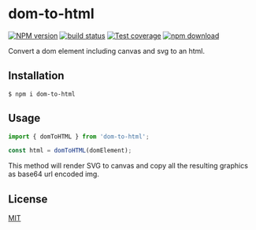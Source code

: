 # dom-to-html

[![NPM version][npm-image]][npm-url]
[![build status][ci-image]][ci-url]
[![Test coverage][codecov-image]][codecov-url]
[![npm download][download-image]][download-url]

Convert a dom element including canvas and svg to an html.

## Installation

`$ npm i dom-to-html`

## Usage

```js
import { domToHTML } from 'dom-to-html';

const html = domToHTML(domElement);
```

This method will render SVG to canvas and copy all the resulting graphics as base64 url encoded img.

## License

[MIT](./LICENSE)

[npm-image]: https://img.shields.io/npm/v/dom-to-html.svg
[npm-url]: https://www.npmjs.com/package/dom-to-html
[ci-image]: https://github.com/zakodium-oss/dom-to-html/workflows/Node.js%20CI/badge.svg?branch=main
[ci-url]: https://github.com/zakodium-oss/dom-to-html/actions?query=workflow%3A%22Node.js+CI%22
[codecov-image]: https://img.shields.io/codecov/c/github/zakodium-oss/dom-to-html.svg
[codecov-url]: https://codecov.io/gh/zakodium-oss/dom-to-html
[download-image]: https://img.shields.io/npm/dm/dom-to-html.svg
[download-url]: https://www.npmjs.com/package/dom-to-html
